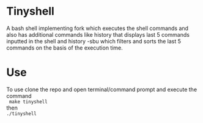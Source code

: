 # Tinyshell
A bash shell implementing fork which executes the shell commands and also has additional commands like history that displays last 5 commands inputted in the shell
and history -sbu which filters and sorts the last 5 commands on the basis of the execution time.

# Use
To use clone the repo and open terminal/command prompt and execute the command
<br/>
``` make tinyshell```
<br/>
then
<br/>
```./tinyshell```
